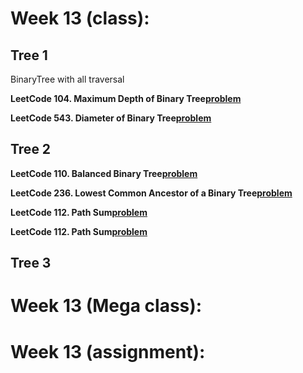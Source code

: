 # Week 13 (class):

## Tree 1

BinaryTree with all traversal <br/>

**LeetCode 104. Maximum Depth of Binary Tree[problem](https://leetcode.com/problems/maximum-depth-of-binary-tree/)**

**LeetCode 543. Diameter of Binary Tree[problem](https://leetcode.com/problems/diameter-of-binary-tree/)**

## Tree 2

**LeetCode 110. Balanced Binary Tree[problem](https://leetcode.com/problems/balanced-binary-tree/)**

**LeetCode 236. Lowest Common Ancestor of a Binary Tree[problem](https://leetcode.com/problems/lowest-common-ancestor-of-a-binary-tree/)**

**LeetCode 112. Path Sum[problem](https://leetcode.com/problems/path-sum/)**

**LeetCode 112. Path Sum[problem](https://leetcode.com/problems/path-sum-ii/)**

## Tree 3

# Week 13 (Mega class):

# Week 13 (assignment):
